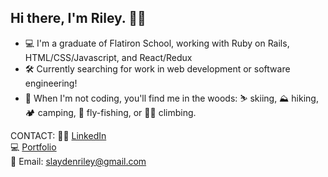 ## Hi there, I'm Riley. 👨‍💻

- 💻 I'm a graduate of Flatiron School, working with Ruby on Rails, HTML/CSS/Javascript, and React/Redux
- 🛠 Currently searching for work in web development or software engineering!
- 🌲 When I'm not coding, you'll find me in the woods: ⛷ skiing, ⛰ hiking, 🏕 camping, 🎣 fly-fishing, or 🧗‍♀️ climbing. 

CONTACT:
👨‍💻 [LinkedIn](https://linkedin.com/in/rileyslayden) <br/>
‍💻 [Portfolio](https://www.rileyslayden.com) <br/>
📧 Email: slaydenriley@gmail.com
